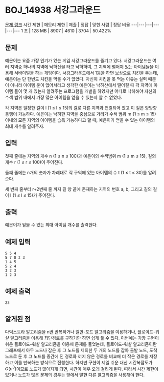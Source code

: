 # BOJ_14938 서강그라운드
[문제 링크](https://www.acmicpc.net/problem/14938)
시간 제한 |	메모리 제한 |	제출 |	정답 |	맞힌 사람 |	정답 비율
---|---|---|---|---|---
1 초 |	128 MB |	8907 |	4610 |	3704 |	50.422%

## 문제
예은이는 요즘 가장 인기가 있는 게임 서강그라운드를 즐기고 있다. 서강그라운드는 여러 지역중 하나의 지역에 낙하산을 타고 낙하하여, 그 지역에 떨어져 있는 아이템들을 이용해 서바이벌을 하는 게임이다. 서강그라운드에서 1등을 하면 보상으로 치킨을 주는데, 예은이는 단 한번도 치킨을 먹을 수가 없었다. 자신이 치킨을 못 먹는 이유는 실력 때문이 아니라 아이템 운이 없어서라고 생각한 예은이는 낙하산에서 떨어질 때 각 지역에 아이템 들이 몇 개 있는지 알려주는 프로그램을 개발을 하였지만 어디로 낙하해야 자신의 수색 범위 내에서 가장 많은 아이템을 얻을 수 있는지 알 수 없었다.

각 지역은 일정한 길이 l (1 ≤ l ≤ 15)의 길로 다른 지역과 연결되어 있고 이 길은 양방향 통행이 가능하다. 예은이는 낙하한 지역을 중심으로 거리가 수색 범위 m (1 ≤ m ≤ 15) 이내의 모든 지역의 아이템을 습득 가능하다고 할 때, 예은이가 얻을 수 있는 아이템의 최대 개수를 알려주자.

## 입력
첫째 줄에는 지역의 개수 n (1 ≤ n ≤ 100)과 예은이의 수색범위 m (1 ≤ m ≤ 15), 길의 개수 r (1 ≤ r ≤ 100)이 주어진다.

둘째 줄에는 n개의 숫자가 차례대로  각 구역에 있는 아이템의 수 t (1 ≤ t ≤ 30)를 알려준다.

세 번째 줄부터 r+2번째 줄 까지 길 양 끝에 존재하는 지역의 번호 a, b, 그리고 길의 길이 l (1 ≤ l ≤ 15)가 주어진다.

## 출력
예은이가 얻을 수 있는 최대 아이템 개수를 출력한다.

## 예제 입력
```
5 5 4
5 7 8 2 3
1 4 5
5 2 4
3 2 3
1 2 3
```

## 예제 출력
```
23
```

## 알게된 점
다익스트라 알고리즘을 n번 반복하거나 벨만-포드 알고리즘을 이용하거나, 플로이드-워샬 알고리즘을 이용해 최단경로를 구하기만 하면 쉽게 풀 수 있다.
이번에는 가장 구현이 쉬운 플로이드-워샬 알고리즘을 이용해 문제를 풀었는데, 플로이드-워샬 알고리즘이란 그래프에서 아무 노드나 잡은 후 그 노드를 제외한 두 개의 노드를 잡아 출발 노드, 도착 노드로 둔 후 그 노드를 중간에 낀 경로와 끼지 않은 경로를 비교해 더 작은 경로를 저장하고 이를 반복하는 방식으로 진행한다.
하지만 구현이 제일 쉬운 대신 시간복잡도가 $O(n^3)$이므로 노드가 많아지게 되면, 시간이 매우 오래 걸리게 된다. 따라서 시간 제한이 있거나 노드가 많은 문제의 경우는 앞에서 말한 다른 알고리즘을 사용해야 한다.
